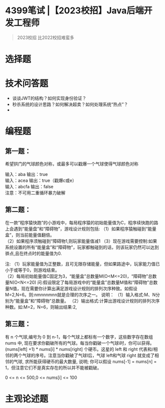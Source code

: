 # 4399笔试 |【2023校招】Java后端开发工程师

> 2023校招 比2022校招难蛮多

# 选择题

# 技术问答题

- 谈谈JWT的结构？如何实现身份验证？
- 秒杀系统的设计思路？如何解决超卖？如何处理系统“热点”？
- 

# 编程题

## 第一题：

希望拱门的气球颜色对称，或最多可以戳爆一个气球使得气球颜色对称

输入：aba	  输出：true<br>输入：acea	输出：true（戳爆c或e）<br>输入：abcfa	输出：false<br>注意：不可用二重循环暴力破解

## 第二题：

在一款“程序猿快跑”的小游戏中，每局程序猿的初始能量值为C，程序续快跑的路上会遇到“能量盘”和“障碍物”，游戏设计规则包括:
（1）如果程序猿触碰到“能量盒”，则当前能量值翻倍。<br>（2）如果程序须触碰到“障碍物1,则玩家能量值减1
（3）现在游戏需要控制:如果系统设置的所有“能量盒”和“障碍物”，玩家都触碰到的话，则该玩家仍然可以达到骅点,且在终点时的能量值为0.

注:
（1）玩家能量值为正整数，且可无限存储能量，但如果路途中，玩家能力值已小于或等于0，则游戏结束。<br>（2）每局初始能量值C固定为3，“能量盒”总数量M(O<M<=20)，“障碍物”总数量N(O<N<=20)
问:假设限定了每局游戏中的“能量盒”总数量M值和“障碍物”总数量N值，现在需要你计算出满足游戏设计规则的排列次序种致。如假设M=2,N=6。则:nmnnnmnn就是合理的次序之一。
说明：
（1）输入格式:M、N分别为“能量盒”和“障碍物”总数量。
（2）输出格式:计算出游戏设计规则的排列次序种数。如:M=2，N=6，则输出结果:2,

## 第三题：

有 n 个气球,编号为 0 到 n-1，每个气球上都标有一个数字，这些数字存在数组 nums 中,
现在要求你戳破所有的气球。每当你戳破一个气球i时，你可以获得。(nums[left] +1) * nums[i] * nums[right] 个硬币。这星的 Ieft 和 right 代表和/相邻的两个气球的序号。注意当你戳破了气球I后，气球 left和气球 right 就变成了相邻的气球,
求所能获得硬币的最大数量,
说明;
你可以假设 nums[-1] = nums[n] = 1，但注意它们不是真实存在的所以并不能被戳破。

0 <= n <= 500,0 <= nums[i] <= 100

# 主观论述题





































